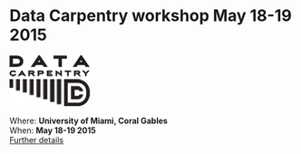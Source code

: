 Data Carpentry workshop May 18-19 2015
==================
![Data Carpentry logo](https://raw.githubusercontent.com/datacarpentry/logos/master/DC1_logo_small.png "Data Carpentry logo")  

Where: **University of Miami, Coral Gables**  
When: **May 18-19 2015**  
[Further details](http://qjcg.github.io/2015-05-18-umiami/)
